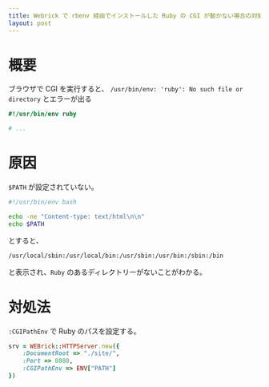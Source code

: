 ```yaml
---
title: Webrick で rbenv 経由でインストールした Ruby の CGI が動かない場合の対処法
layout: post
---
```


# 概要
ブラウザで CGI を実行すると、
`/usr/bin/env: 'ruby': No such file or directory` とエラーが出る

```rb
#!/usr/bin/env ruby

# ...
```

# 原因
`$PATH` が設定されていない。

```bash
#!/usr/bin/env bash

echo -ne "Content-type: text/html\n\n"
echo $PATH
```

とすると、

```txt
/usr/local/sbin:/usr/local/bin:/usr/sbin:/usr/bin:/sbin:/bin 
```

と表示され、`Ruby` のあるディレクトリーがないことがわかる。

# 対処法
`:CGIPathEnv` で Ruby のパスを設定する。
```rb
srv = WEBrick::HTTPServer.new({
    :DocumentRoot => "./site/",
    :Port => 8080,
    :CGIPathEnv => ENV["PATH"]
})
```
